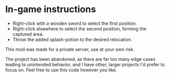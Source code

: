 # In-game instructions

- Right-click with a wooden sword to select the first position.
- Right-click elsewhere to select the second position, forming the captured area.
- Throw the added splash-potion to the desired relocation.


This mod was made for a private server, use at your own risk.

The project has been abandoned, as there are far too many edge cases leading to unintended behavior, and I have other, larger projects I'd prefer to focus on. Feel free to use this code however you like.
